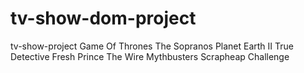 # tv-show-dom-project
tv-show-project
Game Of Thrones
The Sopranos
Planet Earth II
True Detective
Fresh Prince
The Wire
Mythbusters
Scrapheap Challenge
